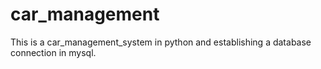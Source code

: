 # car_management
This is a car_management_system in python and establishing a database connection in mysql.
